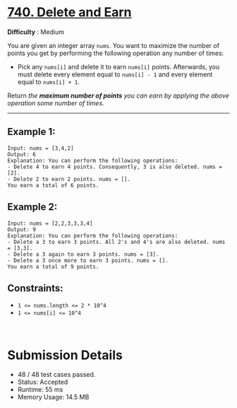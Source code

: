 # [740. Delete and Earn](https://leetcode.com/problems/delete-and-earn/)

**Difficulty** : Medium


You are given an integer array `nums`. You want to maximize the number of points you get by performing the following operation any number of times:

* Pick any `nums[i]` and delete it to earn `nums[i]` points. Afterwards, you must delete every element equal to `nums[i] - 1` and every element equal to `nums[i] + 1`.

Return _the __maximum number of points__ you can earn by applying the above operation some number of times_.

---

## Example 1:

```
Input: nums = [3,4,2]
Output: 6
Explanation: You can perform the following operations:
- Delete 4 to earn 4 points. Consequently, 3 is also deleted. nums = [2].
- Delete 2 to earn 2 points. nums = [].
You earn a total of 6 points.

```

## Example 2:

```
Input: nums = [2,2,3,3,3,4]
Output: 9
Explanation: You can perform the following operations:
- Delete a 3 to earn 3 points. All 2's and 4's are also deleted. nums = [3,3].
- Delete a 3 again to earn 3 points. nums = [3].
- Delete a 3 once more to earn 3 points. nums = [].
You earn a total of 9 points.
```


## Constraints:

* `1 <= nums.length <= 2 * 10^4`
* `1 <= nums[i] <= 10^4`

<br>

# Submission Details

* 48 / 48 test cases passed.
* Status: Accepted
* Runtime: 55 ms
* Memory Usage: 14.5 MB
